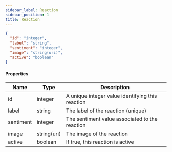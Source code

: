 ```yaml
---
sidebar_label: Reaction
sidebar_position: 1
title: Reaction
---
```


```json
{
  "id": "integer",
  "label": "string",
  "sentiment": "integer",
  "image": "string(uri)",
  "active": "boolean"
}
```

#### Properties

| Name      | Type        | Description                                      |
|-----------|-------------|--------------------------------------------------|
| id        | integer     | A unique integer value identifying this reaction |
| label     | string      | The label of the reaction (unique)               |
| sentiment | integer     | The sentiment value associated to the reaction   |
| image     | string(uri) | The image of the reaction                        |
| active    | boolean     | If true, this reaction is active                 |
